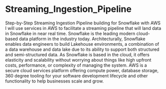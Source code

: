 # Streaming_Ingestion_Pipeline
Step-by-Step Streaming Ingestion Pipeline building for Snowflake with AWS
I will use services in AWS to facilitate a streaming pipeline that will land data in Snowflake in near real time. 
Snowflake is the leading modern cloud-based data platform in the industry today.
Architecturally, Snowflake enables data engineers to build Lakehouse environments, a combination of a data warehouse and data lake due to its ability to support both structured and semi-structured data. 
As Snowflake is based in the cloud, it offers elasticity and scalability without worrying about things like high upfront costs, performance, or complexity of managing the system. 
AWS is a secure cloud services platform offering compute power, database storage, 360 degree tooling for your software development lifecycle and other functionality to help businesses scale and grow. 
